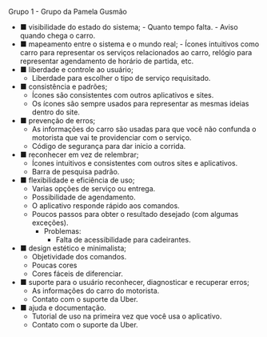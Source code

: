 Grupo 1 - Grupo da Pamela Gusmão

- ■ visibilidade do estado do sistema; 
		-  Quanto tempo falta.
		-  Aviso quando chega o carro.
- ■ mapeamento entre o sistema e o mundo real; 
		- Ícones intuitivos como carro  para representar os serviços relacionados ao carro, relógio para representar agendamento de horário de partida, etc.
- ■ liberdade e controle ao usuário; 
	- Liberdade para escolher o tipo de serviço requisitado.
- ■ consistência e padrões; 
	- Ícones são consistentes com outros aplicativos e sites.
	- Os ícones são sempre usados para representar as mesmas ideias dentro do site.
- ■ prevenção de erros; 
	- As informações do carro são usadas para que você não confunda o motorista que vai te providenciar com o serviço.
	- Código de segurança para dar inicio a corrida.
- ■ reconhecer em vez de relembrar; 
	- Ícones intuitivos e consistentes com outros sites e aplicativos.
	- Barra de pesquisa padrão.
- ■ flexibilidade e eficiência de uso;
	- Varias opções de serviço ou entrega.
	- Possibilidade de agendamento.
	- O aplicativo responde rápido aos comandos.
	- Poucos passos para obter o resultado desejado (com algumas exceções).
		- Problemas:
			- Falta de acessibilidade para cadeirantes.
- ■ design estético e minimalista; 
	- Objetividade dos comandos.
	- Poucas cores
	- Cores fáceis de diferenciar.
- ■ suporte para o usuário reconhecer, diagnosticar e recuperar erros;
	- As informações do carro do motorista.
	- Contato com o suporte da Uber.
- ■ ajuda e documentação.
	-  Tutorial de uso na primeira vez que você usa o aplicativo.
	-  Contato com o suporte da Uber.